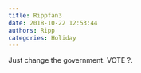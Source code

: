 ```yaml
---
title: Rippfan3
date: 2018-10-22 12:53:44
authors: Ripp
categories: Holiday
---
```


 Just change the government.
VOTE ?.